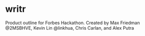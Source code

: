 # writr
Product outline for Forbes Hackathon. Created by Max Friedman @2MSBHVE, Kevin Lin @linkhua, Chris Carlan, and Alex Putra
